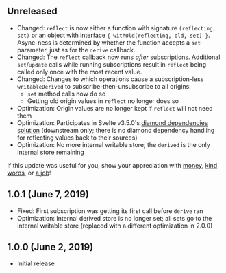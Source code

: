 ## Unreleased

- Changed: `reflect` is now either a function with signature `(reflecting, set)` or an object with interface `{ withOld(reflecting, old, set) }`. Async-ness is determined by whether the function accepts a `set` parameter, just as for the `derive` callback.
- Changed: The `reflect` callback now runs *after* subscriptions. Additional `set`/`update` calls while running subscriptions result in `reflect` being called only once with the most recent value.
- Changed: Changes to which operations cause a subscription-less `writableDerived` to subscribe-then-unsubscribe to all origins:
	- `set` method calls now do so
	- Getting old origin values in `reflect` no longer does so
- Optimization: Origin values are no longer kept if `reflect` will not need them
- Optimization: Participates in Svelte v3.5.0's [diamond dependencies solution](https://github.com/sveltejs/svelte/pull/2955) (downstream only; there is no diamond dependency handling for reflecting values back to their sources)
- Optimization: No more internal writable store; the `derived` is the only internal store remaining

If this update was useful for you, show your appreciation with [money](README.md#--with-money), [kind words](README.md#--with-kind-words), or [a job](README.md#--with-a-job)!

## 1.0.1 (June 7, 2019)

- Fixed: First subscription was getting its first call before `derive` ran
- Optimization: Internal derived store is no longer set; all sets go to the internal writable store (replaced with a different optimization in 2.0.0)

## 1.0.0 (June 2, 2019)

- Initial release